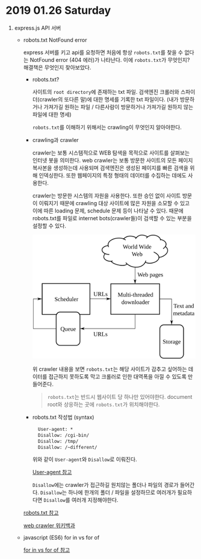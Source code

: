 # 2019 01.26 Saturday

1. express.js API 서버
   * robots.txt NotFound error

     express 서버를 키고 api를 요청하면 처음에 항상 `robots.txt`를 찾을 수 없다는 NotFound error \(404 에러\)가 나타난다. 이에 `robots.txt`가 무엇인지? 해결책은 무엇인지 찾아보았다.

     * robots.txt?

       사이트의 `root directory`에 존재하는 txt 파일. 검색엔진 크롤러와 스파이더\(crawler의 또다른 말\)에 대한 명세를 기록한 txt 파일이다. \(내가 방문하거나 가져가길 원하는 파일 / 다른사람이 방문하거나 가져가길 원하지 않는 파일에 대한 명세\)

       `robots.txt`를 이해하기 위해서는 crawling이 무엇인지 알아야한다.

     * crawling과 crawler

       crawler는 보통 시스템적으로 WEB 탐색을 목적으로 사이트를 살펴보는 인터넷 봇을 의미한다. web crawler는 보통 방문한 사이트의 모든 페이지 복사본을 생성하는데 사용되며 검색엔진은 생성된 페이지를 빠른 검색을 위해 인덱싱한다. 또한 웹페이지의 특정 형태의 데이터를 수집하는 데에도 사용한다.

       crawler는 방문한 시스템의 자원을 사용한다. 또한 승인 없이 사이트 방문이 이뤄지기 때문에 crawling 대상 사이트에 많은 자원을 소모할 수 있고 이에 따른 loading 문제, schedule 문제 등이 나타날 수 있다. 때문에 robots.txt를 파일로 internet bots\(crawler들\)이 검색할 수 있는 부분을 설정할 수 있다.

       ![Architecture of a web crawler](../../.gitbook/assets/WebCrawlerArchitecture.svg)

       위 crawler 내용을 보면 `robots.txt`는 해당 사이트가 감추고 싶어하는 데이터를 접근하지 못하도록 막고 크롤러로 인한 대역폭을 아낄 수 있도록 만들어준다.

       > `robots.txt`는 반드시 웹사이트 당 하나만 있어야한다. document root와 상응하는 곳에 `robots.txt`가 위치해야한다.

     * robots.txt 작성법 \(syntax\)

       ```text
         User-agent: * 
         Disallow: /cgi-bin/ 
         Disallow: /tmp/ 
         Disallow: /~different/
       ```

       위와 같이 `User-agent`와 `Disallow`로 이뤄진다.

       [User-agent 참고](https://www.popit.kr/%EB%82%B4-%EC%84%9C%EB%B2%84%EC%97%90%EB%8A%94-%EB%88%84%EA%B0%80-%EB%93%A4%EC%96%B4%EC%98%A4%EB%8A%94%EA%B1%B8%EA%B9%8C-%EC%8B%A4%EC%8B%9C%EA%B0%84-user-agent-%EB%B6%84%EC%84%9D%EA%B8%B0/)

       `Disallow`에는 crawler가 접근하길 원치않는 폴더나 파일의 경로가 들어간다. `Disallow`는 하나에 한개의 폴더 / 파일을 설정하므로 여러개가 필요하다면 `Disallow`를 여러개 지정해야한다.

     [robots.txt 참고](https://www.namecheap.com/support/knowledgebase/article.aspx/9463/2225/what-is-a-robotstxt-file-and-how-to-use-it)

     [web crawler 위키백과](https://en.wikipedia.org/wiki/Web_crawler)

   * javascript \(ES6\) for in vs for of

     [for in vs for of 참고](https://jsdev.kr/t/for-in-vs-for-of/2938)

